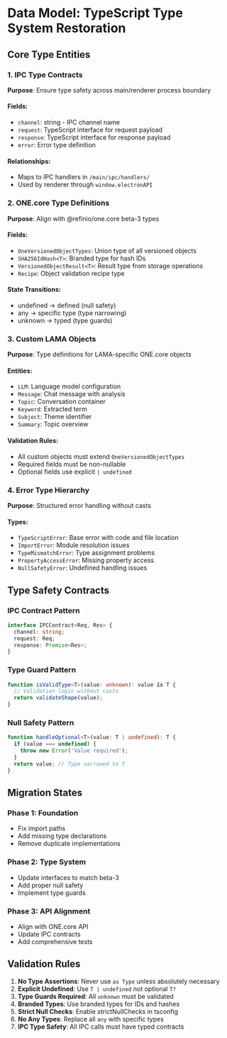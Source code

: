 # Data Model: TypeScript Type System Restoration

## Core Type Entities

### 1. IPC Type Contracts
**Purpose**: Ensure type safety across main/renderer process boundary

#### Fields:
- `channel`: string - IPC channel name
- `request`: TypeScript interface for request payload
- `response`: TypeScript interface for response payload
- `error`: Error type definition

#### Relationships:
- Maps to IPC handlers in `/main/ipc/handlers/`
- Used by renderer through `window.electronAPI`

### 2. ONE.core Type Definitions
**Purpose**: Align with @refinio/one.core beta-3 types

#### Fields:
- `OneVersionedObjectTypes`: Union type of all versioned objects
- `SHA256IdHash<T>`: Branded type for hash IDs
- `VersionedObjectResult<T>`: Result type from storage operations
- `Recipe`: Object validation recipe type

#### State Transitions:
- undefined → defined (null safety)
- any → specific type (type narrowing)
- unknown → typed (type guards)

### 3. Custom LAMA Objects
**Purpose**: Type definitions for LAMA-specific ONE.core objects

#### Entities:
- `LLM`: Language model configuration
- `Message`: Chat message with analysis
- `Topic`: Conversation container
- `Keyword`: Extracted term
- `Subject`: Theme identifier
- `Summary`: Topic overview

#### Validation Rules:
- All custom objects must extend `OneVersionedObjectTypes`
- Required fields must be non-nullable
- Optional fields use explicit `| undefined`

### 4. Error Type Hierarchy
**Purpose**: Structured error handling without casts

#### Types:
- `TypeScriptError`: Base error with code and file location
- `ImportError`: Module resolution issues
- `TypeMismatchError`: Type assignment problems
- `PropertyAccessError`: Missing property access
- `NullSafetyError`: Undefined handling issues

## Type Safety Contracts

### IPC Contract Pattern
```typescript
interface IPCContract<Req, Res> {
  channel: string;
  request: Req;
  response: Promise<Res>;
}
```

### Type Guard Pattern
```typescript
function isValidType<T>(value: unknown): value is T {
  // Validation logic without casts
  return validateShape(value);
}
```

### Null Safety Pattern
```typescript
function handleOptional<T>(value: T | undefined): T {
  if (value === undefined) {
    throw new Error('Value required');
  }
  return value; // Type narrowed to T
}
```

## Migration States

### Phase 1: Foundation
- Fix import paths
- Add missing type declarations
- Remove duplicate implementations

### Phase 2: Type System
- Update interfaces to match beta-3
- Add proper null safety
- Implement type guards

### Phase 3: API Alignment
- Align with ONE.core API
- Update IPC contracts
- Add comprehensive tests

## Validation Rules

1. **No Type Assertions**: Never use `as Type` unless absolutely necessary
2. **Explicit Undefined**: Use `T | undefined` not optional `T?`
3. **Type Guards Required**: All `unknown` must be validated
4. **Branded Types**: Use branded types for IDs and hashes
5. **Strict Null Checks**: Enable strictNullChecks in tsconfig
6. **No Any Types**: Replace all `any` with specific types
7. **IPC Type Safety**: All IPC calls must have typed contracts